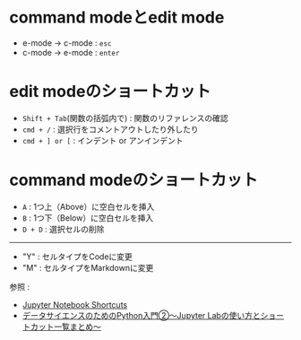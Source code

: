 # command modeとedit mode
* e-mode -> c-mode : `esc`
* c-mode -> e-mode : `enter`

# edit modeのショートカット
* `Shift + Tab`(関数の括弧内で) : 関数のリファレンスの確認
* `cmd + /` : 選択行をコメントアウトしたり外したり
* `cmd + ] or [` : インデント or アンインデント

# command modeのショートカット
* `A` : 1つ上（Above）に空白セルを挿入
* `B` : 1つ下（Below）に空白セルを挿入
* `D + D` : 選択セルの削除
---
* "Y" : セルタイプをCodeに変更
* "M" : セルタイプをMarkdownに変更

参照 :   
* [Jupyter Notebook Shortcuts](https://towardsdatascience.com/jypyter-notebook-shortcuts-bf0101a98330)
* [データサイエンスのためのPython入門②〜Jupyter Labの使い方とショートカット一覧まとめ〜](https://datawokagaku.com/howtouse_jupyter/)
